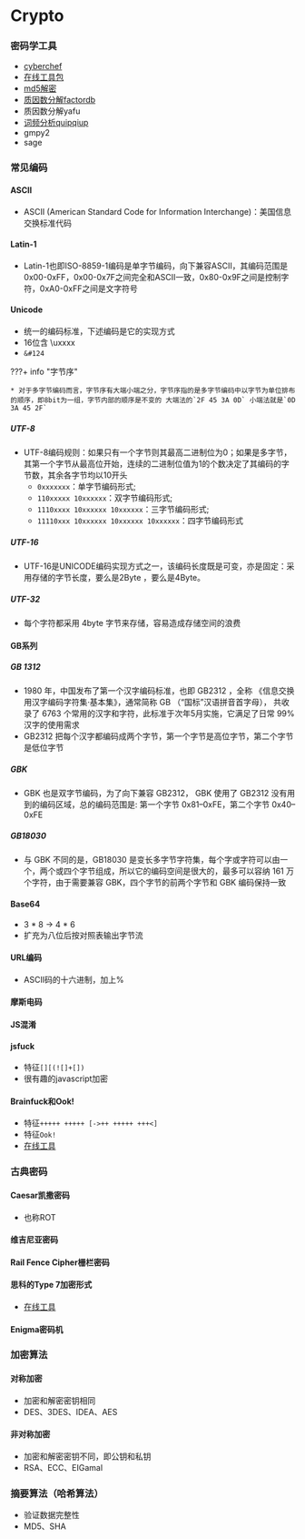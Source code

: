 # Crypto

### 密码学工具
* [cyberchef](https://icyberchef.com/)
* [在线工具包](http://www.hiencode.com/)
* [md5解密](https://www.cmd5.com/)
* [质因数分解factordb](http://www.factordb.com/)
* 质因数分解yafu
* [词频分析quipqiup](https://quipqiup.com/)
* gmpy2
* sage

### 常见编码
#### ASCII
* ASCII (American Standard Code for Information Interchange)：美国信息交换标准代码
#### Latin-1
* Latin-1也即ISO-8859-1编码是单字节编码，向下兼容ASCII，其编码范围是0x00-0xFF，0x00-0x7F之间完全和ASCII一致，0x80-0x9F之间是控制字符，0xA0-0xFF之间是文字符号

#### Unicode
* 统一的编码标准，下述编码是它的实现方式
* 16位含 \uxxxx
* `&#124`

???+ info "字节序"

    * 对于多字节编码而言，字节序有大端小端之分，字节序指的是多字节编码中以字节为单位排布的顺序，即8bit为一组，字节内部的顺序是不变的 大端法的`2F 45 3A 0D` 小端法就是`0D 3A 45 2F`

##### UTF-8
* UTF-8编码规则：如果只有一个字节则其最高二进制位为0；如果是多字节，其第一个字节从最高位开始，连续的二进制位值为1的个数决定了其编码的字节数，其余各字节均以10开头
  * `0xxxxxxx`：单字节编码形式;
  * `110xxxxx 10xxxxxx`：双字节编码形式;
  * `1110xxxx 10xxxxxx 10xxxxxx`：三字节编码形式;
  * `11110xxx 10xxxxxx 10xxxxxx 10xxxxxx`：四字节编码形式
##### UTF-16
* UTF-16是UNICODE编码实现方式之一，该编码长度既是可变，亦是固定：采用存储的字节长度，要么是2Byte ，要么是4Byte。
##### UTF-32
* 每个字符都采用 4byte 字节来存储，容易造成存储空间的浪费

#### GB系列
##### GB 1312
* 1980 年，中国发布了第一个汉字编码标准，也即 GB2312 ，全称 《信息交换用汉字编码字符集·基本集》，通常简称 GB （“国标”汉语拼音首字母）， 共收录了 6763 个常用的汉字和字符，此标准于次年5月实施，它满足了日常 99% 汉字的使用需求
* GB2312 把每个汉字都编码成两个字节，第一个字节是高位字节，第二个字节是低位字节

##### GBK
* GBK 也是双字节编码，为了向下兼容 GB2312， GBK 使用了 GB2312 没有用到的编码区域，总的编码范围是: 第一个字节 0x81–0xFE，第二个字节 0x40–0xFE

##### GB18030
* 与 GBK 不同的是，GB18030 是变长多字节字符集，每个字或字符可以由一个，两个或四个字节组成，所以它的编码空间是很大的，最多可以容纳 161 万个字符，由于需要兼容 GBK，四个字节的前两个字节和 GBK 编码保持一致

#### Base64
* 3 * 8 -> 4 * 6
* 扩充为八位后按对照表输出字节流

#### URL编码
* ASCII码的十六进制，加上%

#### 摩斯电码

#### JS混淆 

#### jsfuck
* 特征`[][(![]+[])`
* 很有趣的javascript加密

#### Brainfuck和Ook!
* 特征`+++++ +++++ [->++ +++++ +++<]`
* 特征`Ook!`
* [在线工具](https://www.splitbrain.org/services/ook)

### 古典密码
#### Caesar凯撒密码
* 也称ROT
#### 维吉尼亚密码


#### Rail Fence Cipher栅栏密码

#### 思科的Type 7加密形式
* [在线工具](http://www.atoolbox.net/Tool.php?Id=992)

#### Enigma密码机

### 加密算法
#### 对称加密
* 加密和解密密钥相同
* DES、3DES、IDEA、AES

#### 非对称加密
* 加密和解密密钥不同，即公钥和私钥
* RSA、ECC、EIGamal



### 摘要算法（哈希算法）
* 验证数据完整性
* MD5、SHA